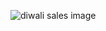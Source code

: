 ![diwali sales  image](https://github.com/user-attachments/assets/95bcbbf3-4270-45dd-9862-1431fed64395)
